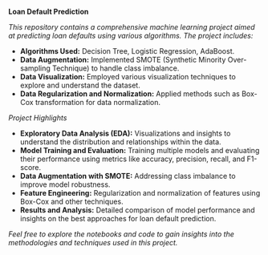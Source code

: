 **Loan Default Prediction**

*This repository contains a comprehensive machine learning project aimed at predicting loan defaults using various algorithms. The project includes:*

- **Algorithms Used:** Decision Tree, Logistic Regression, AdaBoost.
- **Data Augmentation:** Implemented SMOTE (Synthetic Minority Over-sampling Technique) to handle class imbalance.
- **Data Visualization:** Employed various visualization techniques to explore and understand the dataset.
- **Data Regularization and Normalization:** Applied methods such as Box-Cox transformation for data normalization.

*Project Highlights*

- **Exploratory Data Analysis (EDA):** Visualizations and insights to understand the distribution and relationships within the data.
- **Model Training and Evaluation:** Training multiple models and evaluating their performance using metrics like accuracy, precision, recall, and F1-score.
- **Data Augmentation with SMOTE:** Addressing class imbalance to improve model robustness.
- **Feature Engineering:** Regularization and normalization of features using Box-Cox and other techniques.
- **Results and Analysis:** Detailed comparison of model performance and insights on the best approaches for loan default prediction.

*Feel free to explore the notebooks and code to gain insights into the methodologies and techniques used in this project.*
